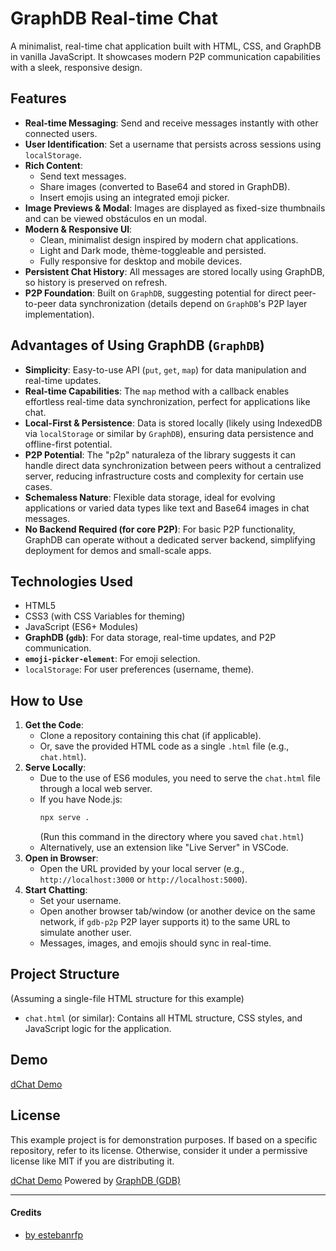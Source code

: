 # GraphDB Real-time Chat

A minimalist, real-time chat application built with HTML, CSS, and GraphDB in vanilla JavaScript. It showcases modern P2P communication capabilities with a sleek, responsive design.

## Features

- **Real-time Messaging**: Send and receive messages instantly with other connected users.
- **User Identification**: Set a username that persists across sessions using `localStorage`.
- **Rich Content**:
    - Send text messages.
    - Share images (converted to Base64 and stored in GraphDB).
    - Insert emojis using an integrated emoji picker.
- **Image Previews & Modal**: Images are displayed as fixed-size thumbnails and can be viewed obstáculos en un modal.
- **Modern & Responsive UI**:
    - Clean, minimalist design inspired by modern chat applications.
    - Light and Dark mode, thème-toggleable and persisted.
    - Fully responsive for desktop and mobile devices.
- **Persistent Chat History**: All messages are stored locally using GraphDB, so history is preserved on refresh.
- **P2P Foundation**: Built on `GraphDB`, suggesting potential for direct peer-to-peer data synchronization (details depend on `GraphDB`'s P2P layer implementation).

## Advantages of Using GraphDB (`GraphDB`)

- **Simplicity**: Easy-to-use API (`put`, `get`, `map`) for data manipulation and real-time updates.
- **Real-time Capabilities**: The `map` method with a callback enables effortless real-time data synchronization, perfect for applications like chat.
- **Local-First & Persistence**: Data is stored locally (likely using IndexedDB via `localStorage` or similar by `GraphDB`), ensuring data persistence and offline-first potential.
- **P2P Potential**: The "p2p" naturaleza of the library suggests it can handle direct data synchronization between peers without a centralized server, reducing infrastructure costs and complexity for certain use cases.
- **Schemaless Nature**: Flexible data storage, ideal for evolving applications or varied data types like text and Base64 images in chat messages.
- **No Backend Required (for core P2P)**: For basic P2P functionality, GraphDB can operate without a dedicated server backend, simplifying deployment for demos and small-scale apps.

## Technologies Used

- HTML5
- CSS3 (with CSS Variables for theming)
- JavaScript (ES6+ Modules)
- **GraphDB (`gdb`)**: For data storage, real-time updates, and P2P communication.
- **`emoji-picker-element`**: For emoji selection.
- `localStorage`: For user preferences (username, theme).

## How to Use

1.  **Get the Code**:
    *   Clone a repository containing this chat (if applicable).
    *   Or, save the provided HTML code as a single `.html` file (e.g., `chat.html`).
2.  **Serve Locally**:
    *   Due to the use of ES6 modules, you need to serve the `chat.html` file through a local web server.
    *   If you have Node.js:
        ```bash
        npx serve .
        ```
        (Run this command in the directory where you saved `chat.html`)
    *   Alternatively, use an extension like "Live Server" in VSCode.
3.  **Open in Browser**:
    *   Open the URL provided by your local server (e.g., `http://localhost:3000` or `http://localhost:5000`).
4.  **Start Chatting**:
    *   Set your username.
    *   Open another browser tab/window (or another device on the same network, if `gdb-p2p` P2P layer supports it) to the same URL to simulate another user.
    *   Messages, images, and emojis should sync in real-time.

## Project Structure

(Assuming a single-file HTML structure for this example)
- `chat.html` (or similar): Contains all HTML structure, CSS styles, and JavaScript logic for the application.

## Demo

[dChat Demo](https://estebanrfp.github.io/dChat/)

## License

This example project is for demonstration purposes. If based on a specific repository, refer to its license. Otherwise, consider it under a permissive license like MIT if you are distributing it.

[dChat Demo](https://estebanrfp.github.io/dChat/) Powered by [GraphDB (GDB)](https://github.com/estebanrfp/gdb)

-------------

#### Credits
* [by estebanrfp](https://github.com/estebanrfp)
